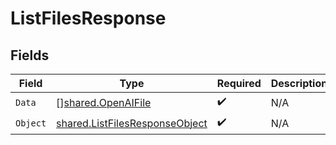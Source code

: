 # ListFilesResponse


## Fields

| Field                                                                            | Type                                                                             | Required                                                                         | Description                                                                      |
| -------------------------------------------------------------------------------- | -------------------------------------------------------------------------------- | -------------------------------------------------------------------------------- | -------------------------------------------------------------------------------- |
| `Data`                                                                           | [][shared.OpenAIFile](../../models/shared/openaifile.md)                         | :heavy_check_mark:                                                               | N/A                                                                              |
| `Object`                                                                         | [shared.ListFilesResponseObject](../../models/shared/listfilesresponseobject.md) | :heavy_check_mark:                                                               | N/A                                                                              |